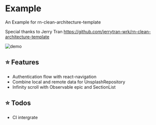 # Example
An Example for rn-clean-architecture-template

Special thanks to Jerry Tran
https://github.com/jerrytran-wrk/rn-clean-architecture-template

![demo](demo.gif)

## :star: Features

- Authentication flow with react-navigation
- Combine local and remote data for UnsplashRepository
- Infinity scroll with Observable epic and SectionList

## :star: Todos

- CI intergrate
